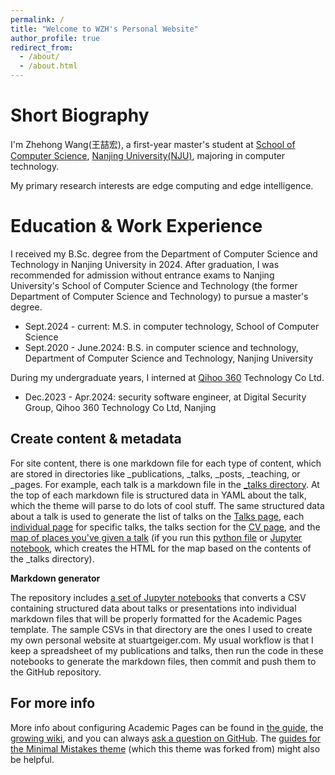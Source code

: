 ```yaml
---
permalink: /
title: "Welcome to WZH's Personal Website"
author_profile: true
redirect_from: 
  - /about/
  - /about.html
---
```



Short Biography
======
I'm Zhehong Wang(王喆宏), a first-year master's student at [School of Computer Science](https://cs.nju.edu.cn/), [Nanjing University(NJU)](https://www.nju.edu.cn/), majoring in computer technology.

My primary research interests are edge computing and edge intelligence.

Education & Work Experience
======
I received my B.Sc. degree from the Department of Computer Science and Technology in Nanjing University in 2024.
After graduation, I was recommended for admission without entrance exams to Nanjing University's School of Computer Science and Technology (the former Department of Computer Science and Technology) to pursue a master's degree.

* Sept.2024 - current:   M.S. in computer technology, School of Computer Science
* Sept.2020 - June.2024: B.S. in computer science and technology, Department of Computer Science and Technology, Nanjing University

During my undergraduate years, I interned at [Qihoo 360](https://www.360.cn/) Technology Co Ltd.

* Dec.2023 - Apr.2024: security software engineer, at Digital Security Group, Qihoo 360 Technology Co Ltd, Nanjing


Create content & metadata
------
For site content, there is one markdown file for each type of content, which are stored in directories like _publications, _talks, _posts, _teaching, or _pages. For example, each talk is a markdown file in the [_talks directory](https://github.com/academicpages/academicpages.github.io/tree/master/_talks). At the top of each markdown file is structured data in YAML about the talk, which the theme will parse to do lots of cool stuff. The same structured data about a talk is used to generate the list of talks on the [Talks page](https://academicpages.github.io/talks), each [individual page](https://academicpages.github.io/talks/2012-03-01-talk-1) for specific talks, the talks section for the [CV page](https://academicpages.github.io/cv), and the [map of places you've given a talk](https://academicpages.github.io/talkmap.html) (if you run this [python file](https://github.com/academicpages/academicpages.github.io/blob/master/talkmap.py) or [Jupyter notebook](https://github.com/academicpages/academicpages.github.io/blob/master/talkmap.ipynb), which creates the HTML for the map based on the contents of the _talks directory).

**Markdown generator**

The repository includes [a set of Jupyter notebooks](https://github.com/academicpages/academicpages.github.io/tree/master/markdown_generator
) that converts a CSV containing structured data about talks or presentations into individual markdown files that will be properly formatted for the Academic Pages template. The sample CSVs in that directory are the ones I used to create my own personal website at stuartgeiger.com. My usual workflow is that I keep a spreadsheet of my publications and talks, then run the code in these notebooks to generate the markdown files, then commit and push them to the GitHub repository.


For more info
------
More info about configuring Academic Pages can be found in [the guide](https://academicpages.github.io/markdown/), the [growing wiki](https://github.com/academicpages/academicpages.github.io/wiki), and you can always [ask a question on GitHub](https://github.com/academicpages/academicpages.github.io/discussions). The [guides for the Minimal Mistakes theme](https://mmistakes.github.io/minimal-mistakes/docs/configuration/) (which this theme was forked from) might also be helpful.
